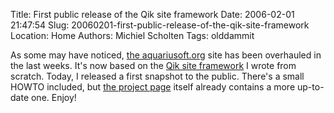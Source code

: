 Title: First public release of the Qik site framework
Date: 2006-02-01 21:47:54
Slug: 20060201-first-public-release-of-the-qik-site-framework
Location: Home
Authors: Michiel Scholten
Tags: olddammit

<p>As some may have noticed, <a href="http://aquariusoft.org/">the aquariusoft.org</a> site has been overhauled in the last weeks. It's now based on the <a href="http://aquariusoft.org/page/html/qik/">Qik site framework</a> I wrote from scratch. Today, I released a first snapshot to the public. There's a small HOWTO included, but <a href="http://aquariusoft.org/page/html/qik/">the project page</a> itself already contains a more up-to-date one. Enjoy!</p>
